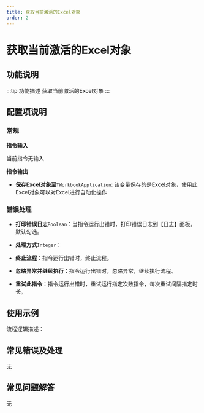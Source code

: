 ```yaml
---
title: 获取当前激活的Excel对象
order: 2
---
```


# 获取当前激活的Excel对象

## 功能说明

:::tip 功能描述
获取当前激活的Excel对象
:::

## 配置项说明

### 常规

**指令输入**

当前指令无输入


**指令输出**

- **保存Excel对象至**`TWorkbookApplication`: 该变量保存的是Excel对象，使用此Excel对象可以对Excel进行自动化操作

### 错误处理

- **打印错误日志**`Boolean`：当指令运行出错时，打印错误日志到【日志】面板。默认勾选。

- **处理方式**`Integer`：

 - **终止流程**：指令运行出错时，终止流程。

 - **忽略异常并继续执行**：指令运行出错时，忽略异常，继续执行流程。

 - **重试此指令**：指令运行出错时，重试运行指定次数指令，每次重试间隔指定时长。

## 使用示例

流程逻辑描述：

## 常见错误及处理

无

## 常见问题解答

无

